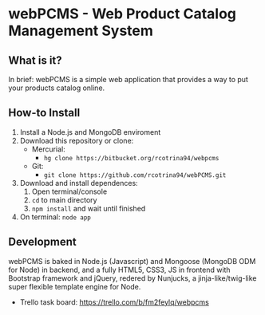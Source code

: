 # webPCMS - Web Product Catalog Management System

## What is it?

In brief: webPCMS is a simple web application that provides a way to put your products catalog online.


## How-to Install

1. Install a Node.js and MongoDB enviroment
2. Download this repository or clone:
	* Mercurial:
		* `hg clone https://bitbucket.org/rcotrina94/webpcms`
	* Git:
		* `git clone https://github.com/rcotrina94/webPCMS.git`
3. Download and install dependences:
	1. Open terminal/console
	2. `cd` to main directory
	3. `npm install` and wait until finished
4. On terminal: `node app`


## Development

webPCMS is baked in Node.js (Javascript) and Mongoose (MongoDB ODM for Node) in backend, and a fully HTML5, CSS3, JS in frontend with Bootstrap framework and jQuery, redered by Nunjucks, a jinja-like/twig-like super flexible template engine for Node.

- Trello task board: https://trello.com/b/fm2feylq/webpcms
